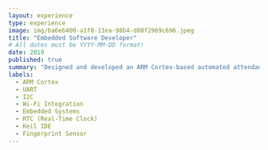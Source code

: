 ```yaml
---
layout: experience
type: experience
image: img/ba6eb400-a1f8-11ea-98b4-d88f2969c696.jpeg
title: "Embedded Software Developer"
# All dates must be YYYY-MM-DD format!
date: 2019
published: true
summary: "Designed and developed an ARM Cortex-based automated attendance system utilizing UART, I2C, and Wi-Fi protocols. Integrated fingerprint sensors and RTC modules to enable biometric authentication and time-stamped data management. Delivered a cloud-connected system for efficient and secure attendance tracking, ensuring seamless data synchronization and real-time monitoring."
labels:
  - ARM Cortex
  - UART
  - I2C
  - Wi-Fi Integration
  - Embedded Systems
  - RTC (Real-Time Clock)
  - Keil IDE
  - Fingerprint Sensor
---
```


